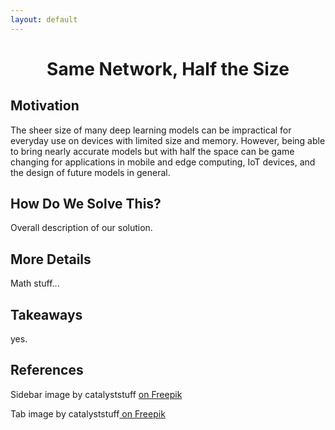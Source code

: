 ```yaml
---
layout: default
---
```


<h1 align="center">Same Network, Half the Size</h1>


## Motivation
The sheer size of many deep learning models can be impractical for everyday use on devices with limited size and memory. However, being able to bring nearly accurate models but with half the space can be game changing for applications in mobile and edge computing, IoT devices, and the design of future models in general. 


## How Do We Solve This?
Overall description of our solution.  
  
## More Details 
Math stuff... 


## Takeaways
yes.


## References



Sidebar image by catalyststuff <a href="https://www.freepik.com/free-vector/cute-cat-with-laptop-cartoon-vector-icon-illustration-animal-technology-icon-concept-isolated-premium-vector-flat-cartoon-style_18537593.htm#query=cute%20computer&position=7&from_view=search&track=ais&uuid=ad651732-f38b-4266-ae25-0602f214e1b0">on Freepik</a> 

Tab image by catalyststuff<a href="https://www.freepik.com/free-vector/cute-cat-hole-cartoon-vector-icon-illustration-animal-nature-icon-concept-isolated-premium-vector-flat-cartoon-style_23006709.htm#query=cat&position=18&from_view=author&uuid=e0bb35be-cd2a-4fb5-a1e7-f6e97ce0638b"> on Freepik</a>